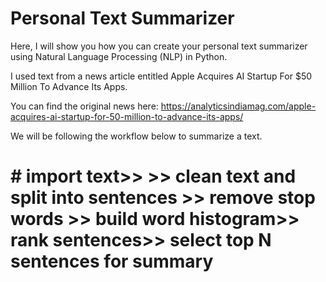 # Personal Text Summarizer
Here, I will show you how you can create your personal text summarizer using Natural Language Processing (NLP) in Python.

I used text from a news article entitled Apple Acquires AI Startup For $50 Million To Advance Its Apps. 

You can find the original news here: https://analyticsindiamag.com/apple-acquires-ai-startup-for-50-million-to-advance-its-apps/

We will be following the workflow below to summarize a text.

# # import text>> >> clean text and split into sentences >> remove stop words >> build word histogram>> rank sentences>> select top N sentences for summary
